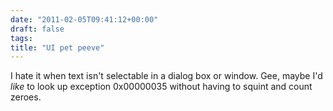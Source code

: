 ```yaml
---
date: "2011-02-05T09:41:12+00:00"
draft: false
tags: 
title: "UI pet peeve"
---
```

I hate it when text isn't selectable in a dialog box or window. Gee, maybe I'd _like_ to look up exception 0x00000035 without having to squint and count zeroes.

